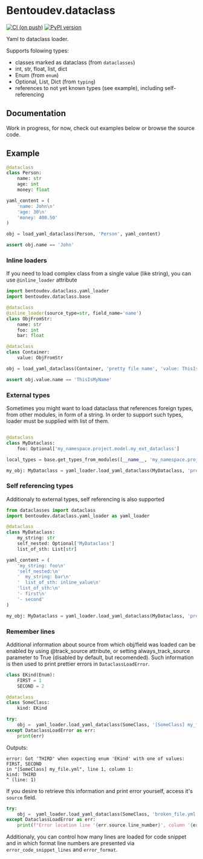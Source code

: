 # Bentoudev.dataclass

[![CI (on push)](https://github.com/BentouDev/Bentoudev.dataclass/actions/workflows/python-ci.yml/badge.svg)](https://github.com/BentouDev/Bentoudev.dataclass/actions/workflows/python-ci.yml) [![PyPI version](https://badge.fury.io/py/bentoudev.dataclass.svg)](https://badge.fury.io/py/bentoudev.dataclass)

Yaml to dataclass loader.

Supports folowing types:
- classes marked as dataclass (from ``dataclasses``)
- int, str, float, list, dict
- Enum (from ``enum``)
- Optional, List, Dict (from ``typing``)
- references to not yet known types (see example), including self-referencing

## Documentation
Work in progress, for now, check out examples below or browse the source code.

## Example

```python
@dataclass
class Person:
    name: str
    age: int
    money: float

yaml_content = (
    'name: John\n'
    'age: 30\n'
    'money: 400.50'
)

obj = load_yaml_dataclass(Person, 'Person', yaml_content)

assert obj.name == 'John'
```

### Inline loaders
If you need to load complex class from a single value (like string), you can use ``@inline_loader`` attribute

```python
import bentoudev.dataclass.yaml_loader
import bentoudev.dataclass.base

@dataclass
@inline_loader(source_type=str, field_name='name')
class ObjFromStr:
    name: str
    foo: int
    bar: float

@dataclass
class Container:
    value: ObjFromStr

obj = load_yaml_dataclass(Container, 'pretty file name', 'value: ThisIsMyName')

assert obj.value.name == 'ThisIsMyName'
```
### External types
Sometimes you might want to load dataclass that references foreign types, from other modules, in form of a string. In order to support such types, loader must be supplied with list of them.
```python

@dataclass
class MyDataclass:
    foo: Optional['my_namespace.project.model.my_ext_dataclass']

local_types = base.get_types_from_modules([__name__, 'my_namespace.project.model.my_ext_dataclass'])

my_obj: MyDataclass = yaml_loader.load_yaml_dataclass(MyDataclass, 'pretty file name', yaml_content, ext_types=local_types)
```

### Self referencing types
Additionaly to external types, self referencing is also supported

```python
from dataclasses import dataclass
import bentoudev.dataclass.yaml_loader as yaml_loader

@dataclass
class MyDataclass:
    my_string: str
    self_nested: Optional['MyDataclass']
    list_of_sth: List[str]

yaml_content = (
    'my_string: foo\n'
    'self_nested:\n'
    '  my_string: bar\n'
    '  list_of_sth: inline_value\n'
    'list_of_sth:\n'
    '- first\n'
    '- second'
)

my_obj: MyDataclass = yaml_loader.load_yaml_dataclass(MyDataclass, 'pretty file name', yaml_content)
```
### Remember lines
Additional information about source from which obj/field was loaded can be enabled by using @track_source attribute, or setting always_track_source parameter to True (disabled by default, but recomended). Such information is then used to print prettier errors in ``DataclassLoadError``.

```python
class EKind(Enum):
    FIRST = 1
    SECOND = 2

@dataclass
class SomeClass:
    kind: EKind

try:
    obj =  yaml_loader.load_yaml_dataclass(SomeClass, '[SomeClass] my_file.yml', 'kind: THIRD', always_track_source=True)
except DataclassLoadError as err:
    print(err)
```
Outputs:
```
error: Got 'THIRD' when expecting enum 'EKind' with one of values: FIRST, SECOND
in "[SomeClass] my_file.yml", line 1, column 1:
kind: THIRD
^ (line: 1)
```

If you desire to retrieve this information and print error yourself, access it's ``source`` field.
```python
try:
    obj =  yaml_loader.load_yaml_dataclass(SomeClass, 'broken_file.yml', broken_yaml_content, always_track_source=True)
except DataclassLoadError as err:
    print(f"Error location line '{err.source.line_number}', column '{err.source.column_number}'")
```

Additionaly, you can control how many lines are loaded for code snippet and in which format line numbers are presented via ``error_code_snippet_lines`` and ``error_format``.
